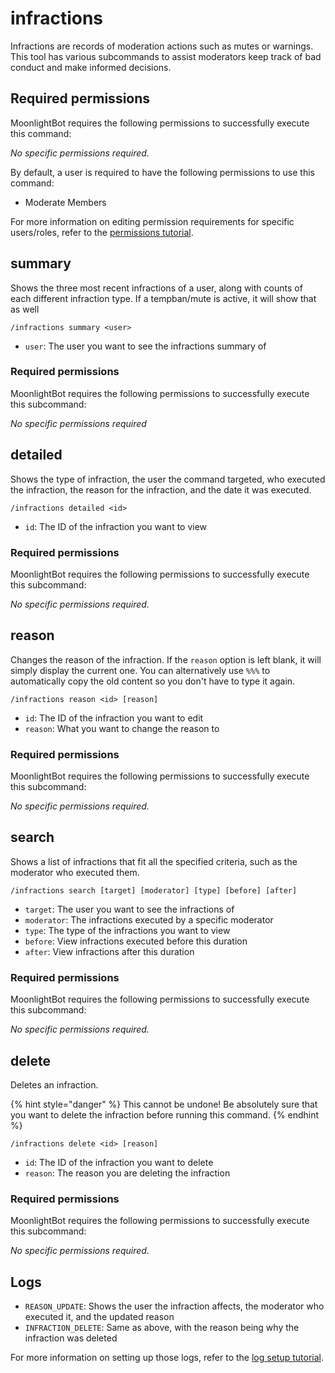 # infractions

Infractions are records of moderation actions such as mutes or warnings. This tool has various subcommands to assist moderators keep track of bad conduct and make informed decisions.

## Required permissions

MoonlightBot requires the following permissions to successfully execute this command:

*No specific permissions required.*

By default, a user is required to have the following permissions to use this command:

* Moderate Members

For more information on editing permission requirements for specific users/roles, refer to the [permissions tutorial](/start-up/permission-tutorial.md).

## summary

Shows the three most recent infractions of a user, along with counts of each different infraction type. If a tempban/mute is active, it will show that as well

```text
/infractions summary <user>
```

* `user`: The user you want to see the infractions summary of

### Required permissions

MoonlightBot requires the following permissions to successfully execute this subcommand:

*No specific permissions required*

## detailed

Shows the type of infraction, the user the command targeted, who executed the infraction, the reason for the infraction, and the date it was executed.

```text
/infractions detailed <id>
```

* `id`: The ID of the infraction you want to view

### Required permissions

MoonlightBot requires the following permissions to successfully execute this subcommand:

*No specific permissions required.*

## reason

Changes the reason of the infraction. If the `reason` option is left blank, it will simply display the current one. You can alternatively use `%%%` to automatically copy the old content so you don't have to type it again.

```text
/infractions reason <id> [reason]
```

* `id`: The ID of the infraction you want to edit
* `reason`: What you want to change the reason to

### Required permissions

MoonlightBot requires the following permissions to successfully execute this subcommand:

*No specific permissions required.*

## search

Shows a list of infractions that fit all the specified criteria, such as the moderator who executed them.

```text
/infractions search [target] [moderator] [type] [before] [after]
```

* `target`: The user you want to see the infractions of
* `moderator`: The infractions executed by a specific moderator
* `type`: The type of the infractions you want to view
* `before`: View infractions executed before this duration
* `after`: View infractions after this duration

### Required permissions

MoonlightBot requires the following permissions to successfully execute this subcommand:

*No specific permissions required.*

## delete

Deletes an infraction.

{% hint style="danger" %}
This cannot be undone! Be absolutely sure that you want to delete the infraction before running this command.
{% endhint %}

```text
/infractions delete <id> [reason]
```

* `id`: The ID of the infraction you want to delete
* `reason`: The reason you are deleting the infraction

### Required permissions

MoonlightBot requires the following permissions to successfully execute this subcommand:

*No specific permissions required.*

## Logs

* `REASON_UPDATE`: Shows the user the infraction affects, the moderator who executed it, and the updated reason
* `INFRACTION_DELETE`: Same as above, with the reason being why the infraction was deleted

For more information on setting up those logs, refer to the [log setup tutorial](/README.md#logging).
